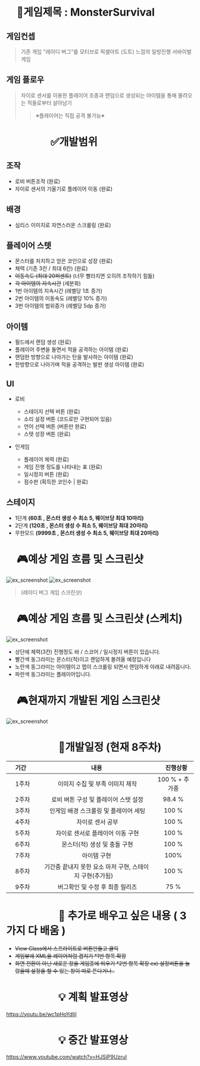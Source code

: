 
# 　:bookmark:게임제목 : MonsterSurvival

## 게임컨셉
> 기존 게임 "레이디 버그"를 모티브로
픽셀아트 (도트) 느낌의 일방진행 서바이벌 게임


## 게임 플로우 
> 자이로 센서를 이용한 플레이어 조종과
랜덤으로 생성되는 아이템을 통해 몰려오는 적들로부터 살아남기
>>※플레이어는 직접 공격 불가능※

# 　　　 　:white_check_mark:개발범위

## 조작 
  * 로비 버튼조작 (완료)
  * 자이로 센서의 기울기로 플레이어 이동  (완료)
  
##  배경
  * 심리스 이미지로 자연스러운 스크롤링 (완료)
  
## 플레이어 스텟 
  * 몬스터를 처치하고 얻은 코인으로 성장 (완료)
  * 체력 (기존 3칸 / 최대 6칸) (완료)
  * ~~이동속도 (최대 20퍼센트)~~ (너무 빨라지면 오히려 조작하기 힘듦)
  * ~~각 아이템의 지속시간~~ (세분화)
  * 1번 아이템의 지속시간 (레벨당 1초 증가)
  * 2번 아이템의 이동속도 (레벨당 10% 증가)
  * 3번 아이템의 범위증가 (레벨당 5dp 증가)
  
## 아이템 
* 필드에서 랜덤 생성 (완료)
* 플레이어 주변을 돌면서 적을 공격하는 아이템 (완료)
* 랜덤한 방향으로 나아가는 탄을 발사하는 아이템 (완료)
* 한방향으로 나아가며 적을 공격하는 발판 생성 아이템 (완료)


## UI
  * 로비
    * 스테이지 선택 버튼 (완료)
    * 소리 설정 버튼 (코드로만 구현되어 있음)
    * 언어 선택 버튼 (버튼만 완료)
    * 스텟 성장 버튼 (완료)
   
  * 인게임
    * 플레이어 체력 (완료)
    * 게임 진행 정도를 나타내는 표 (완료)
    * 일시정지 버튼 (완료)
    * 점수판 (획득한 코인수 | 완료)
    
## 스테이지
  * 1단계  **(60초 , 몬스터 생성 수 최소 5, 웨이브당 최대 10마리)**
  * 2단계  **(120초 , 몬스터 생성 수 최소 5, 웨이브당 최대 20마리)**
  * 무한모드  **(9999초 , 몬스터 생성 수 최소 5, 웨이브당 최대 20마리)**
 
# 　:video_game:예상 게임 흐름 및 스크린샷
![ex_screenshot](./Lb1.png) ![ex_screenshot](./Lb2.jpg)
>(레이디 버그 게임 스크린샷)
# 　:video_game:예상 게임 흐름 및 스크린샷 (스케치)
![ex_screenshot](./Sc1.png) 
* 상단에 체력(3칸) 진행정도 바 / 스코어 / 일시정지 버튼이 있습니다.
* 빨간색 동그라미는 몬스터(적)이고 랜덤하게 몰려올 예정입니다
* 노란색 동그라미는 아이템이고 맵이 스크롤링 되면서 랜덤하게 아래로 내려옵니다.
* 파란색 동그라미는 플레이어입니다. 
# 　:video_game:현재까지 개발된 게임 스크린샷
![ex_screenshot](./ISC2.png)

# 　　　　　:date:개발일정 (현재 8주차)

|　기간　|　내용　|　진행상황　|
|:---|:---:|:---:|
|　1주차　|　 이미지 수집 및 부족 이미지 제작　| 100 % + 추가중|
|　2주차　|　 로비 버튼 구성 및 플레이어 스텟 설정　| 98.4 % |
|　3주차　|　 인게임 배경 스크롤링 및 플레이어 세팅　| 100 % |
|　4주차　|　 자이로 센서 공부　| 100 % |
|　5주차　|　 자이로 센서로 플레이어 이동 구현　| 100 % |
|　6주차　|　 몬스터(적) 생성 및 충돌 구현　| 100 % |
|　7주차　| 　아이템 구현　| 100% |
|　8주차　| 　기간중 끝내지 못한 요소 마저 구현, 스테이지 구현(추가됨)　| 100 % |
|　9주차　|　 버그확인 및 수정 후 최종 릴리즈 　| 75 % |

# 　　　　　:date: 추가로 배우고 싶은 내용 ( 3가지 다 배움 ) 
* ~~View Class에서 스프라이트로 버튼만들고 클릭~~ 
* ~~게임뷰에 XML을 레이어처럼 겹치기 *1번 항목 확장~~
* ~~화면 전환이 아닌 새로운 창을 게임중에 띄우기 *2번 항목 확장
	ex) 설정버튼을 눌렀을때 설정을 할 수 있는 창이 따로 		뜬다거나..~~


# 　　　　　:bulb: 계획 발표영상
https://youtu.be/wc1pHoYdIjI

# 　　　　　:bulb: 중간 발표영상
https://www.youtube.com/watch?v=HJSiP9UzruI
